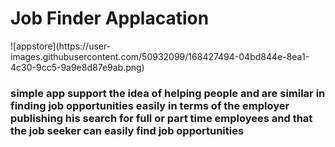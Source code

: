 

<h1> Job Finder Applacation </h1>
![appstore](https://user-images.githubusercontent.com/50932099/168427494-04bd844e-8ea1-4c30-9cc5-9a9e8d87e9ab.png)

<h3> simple app support the idea of helping people and are similar in finding job opportunities easily in terms of the employer publishing his search for full or part time employees and that the job seeker can easily find job opportunities
</h3>
